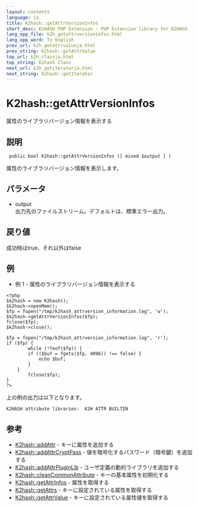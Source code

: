 ```yaml
---
layout: contents
language: ja
title: K2hash::getAttrVersionInfos
short_desc: K2HASH PHP Extension - PHP Extension library for K2HASH
lang_opp_file: k2h_getattrversioninfos.html
lang_opp_word: To English
prev_url: k2h_getattrvalueja.html
prev_string: K2hash::getAttrValue
top_url: k2h_classja.html
top_string: K2hash Class
next_url: k2h_getiteratorja.html
next_string: K2hash::getIterator
---
```


# K2hash::getAttrVersionInfos
属性のライブラリバージョン情報を表示する

## 説明

```
 public bool K2hash::getAttrVersionInfos ([ mixed $output ] )
```

属性のライブラリバージョン情報を表示します。 

## パラメータ
- output  
出力先のファイルストリーム。デフォルトは、標準エラー出力。

## 戻り値
成功時はtrue、それ以外はfalse

## 例
- 例 1 -  属性のライブラリバージョン情報を表示する

```
<?php
$k2hash = new K2hash();
$k2hash->openMem();
$fp = fopen("/tmp/k2hash_attrversion_information.log", 'w');
$k2hash->getAttrVersionInfos($fp);
fclose($fp);
$k2hash->close();

$fp = fopen("/tmp/k2hash_attrversion_information.log", 'r');
if ($fp) {
        while (!feof($fp)) {
        if (($buf = fgets($fp, 4096)) !== false) {
            echo $buf;
        }
    }
        fclose($fp);
}
?>
```

上の例の出力は以下となります。

```
K2HASH attribute libraries:  K2H ATTR BUILTIN
```


## 参考
- [K2hash::addAttr](k2h_addattrja.html) - キーに属性を追加する
- [K2hash::addAttrCryptPass](k2h_addattrcryptpassja.html) - 値を暗号化するパスワード（暗号鍵）を追加する
- [K2hash::addAttrPluginLib](k2h_addattrpluginlibja.html) - ユーザ定義の動的ライブラリを追加する
- [K2hash::cleanCommonAttribute](k2h_cleancommonattributeja.html) - キーの基本属性を初期化する
- [K2hash::getAttrInfos](k2h_getattrinfosja.html) - 属性を取得する
- [K2hash::getAttrs](k2h_getattrsja.html) - キーに設定されている属性を取得する
- [K2hash::getAttrValue](k2h_getattrvalueja.html) - キーに設定されている属性値を取得する

